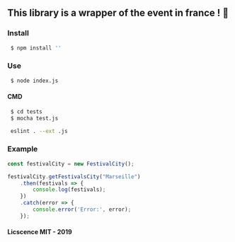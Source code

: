 ## This library is a wrapper of the event in france ! 💓


### Install

```bash
 $ npm install ''
 ```
### Use 

```bash
 $ node index.js
 ```

#### CMD 

```bash
 $ cd tests 
 $ mocha test.js
 ```

```bash
 eslint . --ext .js  
 ```


### Example

```js
const festivalCity = new FestivalCity();

festivalCity.getFestivalsCity("Marseille")
    .then(festivals => {
        console.log(festivals);
    })
    .catch(error => {
        console.error('Error:', error);
    });

```

#### Licscence MIT - 2019
